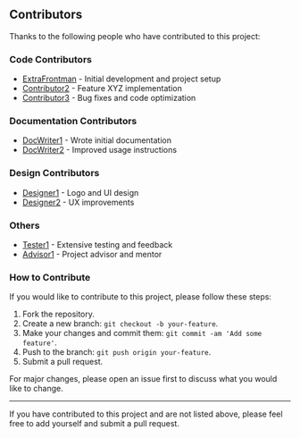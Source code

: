 ## Contributors

Thanks to the following people who have contributed to this project:

### Code Contributors

- [ExtraFrontman](https://github.com/ExtraFrontman) - Initial development and project setup
- [Contributor2](https://github.com/Contributor2) - Feature XYZ implementation
- [Contributor3](https://github.com/Contributor3) - Bug fixes and code optimization

### Documentation Contributors

- [DocWriter1](https://github.com/DocWriter1) - Wrote initial documentation
- [DocWriter2](https://github.com/DocWriter2) - Improved usage instructions

### Design Contributors

- [Designer1](https://github.com/Designer1) - Logo and UI design
- [Designer2](https://github.com/Designer2) - UX improvements

### Others

- [Tester1](https://github.com/Tester1) - Extensive testing and feedback
- [Advisor1](https://github.com/Advisor1) - Project advisor and mentor

### How to Contribute

If you would like to contribute to this project, please follow these steps:

1. Fork the repository.
2. Create a new branch: `git checkout -b your-feature`.
3. Make your changes and commit them: `git commit -am 'Add some feature'`.
4. Push to the branch: `git push origin your-feature`.
5. Submit a pull request.

For major changes, please open an issue first to discuss what you would like to change.

---

If you have contributed to this project and are not listed above, please feel free to add yourself and submit a pull request.
